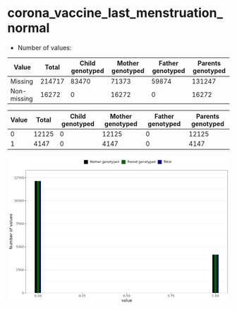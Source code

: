 # corona_vaccine_last_menstruation_normal
- Number of values:

| Value | Total | Child genotyped | Mother genotyped | Father genotyped | Parents genotyped |
| ----- | ----- | --------------- | ---------------- | ---------------- |---------------- |
| Missing | 214717 | 83470 | 71373 | 59874 | 131247 |
| Non-missing | 16272 | 0 | 16272 | 0 | 16272 |

| Value | Total | Child genotyped | Mother genotyped | Father genotyped | Parents genotyped |
| ----- | ----- | --------------- | ---------------- | ---------------- |---------------- |
| 0 | 12125 | 0 | 12125 | 0 | 12125 |
| 1 | 4147 | 0 | 4147 | 0 | 4147 |



![](corona_vaccine_last_menstruation_normal_n.png)



